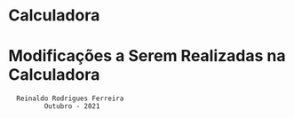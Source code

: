 # Calculadora
Modificações a Serem Realizadas na Calculadora
============================================== 
      Reinaldo Rodrigues Ferreira
             Outubro - 2021
